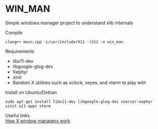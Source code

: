 # WIN_MAN
Simple windows manager project to understand xlib internals 

Compile
```
clang++ main.cpp -L/usr/include/X11 -lX11 -o win_man
```

Requirements  
- libx11-dev
- libgoogle-glog-dev
- Xephyr
- xinit
- Random X utilities such as xclock, xeyes, and xterm to play with

Install on Ubuntu/Debian
```
sudo apt-get install libx11-dev libgoogle-glog-dev xserver-xephyr xinit x11-apps xterm
```

Useful links  
[How X window managers work](https://jichu4n.com/posts/how-x-window-managers-work-and-how-to-write-one-part-i/)

